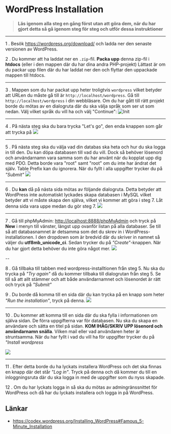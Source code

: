 # WordPress Installation

> **Läs igenom alla steg en gång först utan att göra dem, när du har gjort detta så gå igenom steg för steg och utför dessa instruktioner**

---

1 . Besök https://wordpress.org/download/ och ladda ner den senaste versionen av WordPress.


2 . Du kommer att ha laddat ner en `.zip`-fil. **Packa upp** denna zip-fil i **htdocs** (eller i den mappen där du har dina andra PHP-projekt) Lättast är om du packar upp filen där du har laddat ner den och flyttar den uppackade mappen till htdocs.

---

3 . Mappen som du har packat upp heter troligtvis `wordpress` vilket betyder att URLen du måste gå till är `http://localhost/wordpress`. Gå till `http://localhost/wordpress` i din webbläsare. Om du har gått till rätt projekt borde du mötas av en dialogruta där du ska välja språk som ser ut som nedan. Välj vilket språk du vill ha och välj "Continue":
![Init](https://i.imgur.com/Sol4fn9.png)

---

4 . På nästa steg ska du bara trycka "Let's go", den enda knappen som går att trycka på
![](https://i.imgur.com/BvPw0h3.png)

---

5 . På nästa steg ska du välja vad din databas ska heta och hur du ska logga in till den. Du kan döpa databasen till vad du vill. Dock så behöver lösenord och användarnamn vara samma som du har använt när du kopplat upp dig med PDO. Detta borde vara "root" samt "root" om du inte har ändrat det själv. Table Prefix kan du ignorera. När du fyllt i alla uppgifter trycker du på _"Submit"_
![](https://i.imgur.com/mzW5boV.png)

---

6 . Du **kan** då på nästa sida mötas av följande dialogruta. Detta betyder att WordPress inte automatiskt lyckades skapa databasen i MySQL vilket betyder att vi måste skapa den själva, vilket vi kommer att göra i steg 7. Låt denna sida vara uppe medan du gör steg 7.
![](https://i.imgur.com/nQqFqfM.png)

---

7 . Gå till phpMyAdmin: [http://localhost:8888/phpMyAdmin](http://localhost:8888/phpMyAdmin/) och tryck på **New** i menyn till vänster, längst upp ovanför listan på alla databaser. Se till så att databasnamnet är detsamma som det du skrev in i WordPress-installationen. I den dropdown som är bredvid där du skriver in namnet så väljer du **utf8mb_unicode_ci**. Sedan trycker du på _"Create"_-knappen. När du har gjort detta behöver du inte göra något mer.
![](https://i.imgur.com/Z0RiSuv.png)

--

8 . Gå tillbaka till tabben med wordpress-installtionen från steg 5. Nu ska du trycka på _"Try again"_ då du kommer tillbaka till dialogrutan från steg 5. Se till så att allt stämmer och att både användarnamnet och lösenordet är rätt och tryck på _"Submit"_

9 . Du borde då komma till en sida där du kan trycka på en knapp som heter _"Run the installation"_, tryck på denna.
![](https://i.imgur.com/ZSruHO4.png)

---

10 . Du kommer att komma till en sida där du ska fylla i informationen om själva sidan. De förra uppgifterna var för databasen. Nu ska du skapa en användare och sätta en titel på sidan. **KOM IHÅG/SKRIV UPP lösenord och användarnamn snälla**. Vilken mail eller vad användaren heter är struntsamma. När du har fyllt i vad du vill ha för uppgifter trycker du på _"Install wordpress_

![](https://i.imgur.com/ERn4pgr.png)

---

11 . Efter detta borde du ha lyckats installera WordPress och det ska finnas en knapp där det står _"Log in"_. Tryck på denna och då kommer du till en inloggningsruta där du ska logga in med de uppgifter som du nyss skapade.

12 . Om du har lyckats logga in så ska du mötas av admingränssnittet för WordPress och då har du lyckats installera och logga in på WordPress.


## Länkar

* https://codex.wordpress.org/Installing_WordPress#Famous_5-Minute_Installation